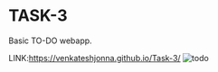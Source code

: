 # TASK-3
Basic TO-DO webapp.


LINK:https://venkateshjonna.github.io/Task-3/
![todo](https://github.com/venkateshjonna/Task-3/assets/110156731/5d036205-ee19-41b4-80f9-baffdb1b3d05)
